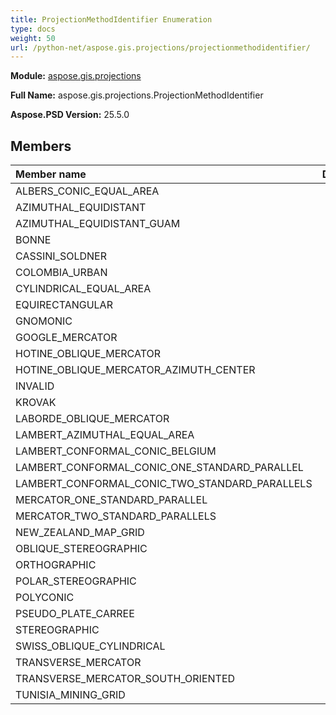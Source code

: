 ```yaml
---
title: ProjectionMethodIdentifier Enumeration
type: docs
weight: 50
url: /python-net/aspose.gis.projections/projectionmethodidentifier/
---
```




**Module:** [aspose.gis.projections](/psd/python-net/aspose.gis.projections/)

**Full Name:** aspose.gis.projections.ProjectionMethodIdentifier

**Aspose.PSD Version:** 25.5.0

## **Members**
| **Member name** | **Description** |
| :- | :- |
| ALBERS_CONIC_EQUAL_AREA |  |
| AZIMUTHAL_EQUIDISTANT |  |
| AZIMUTHAL_EQUIDISTANT_GUAM |  |
| BONNE |  |
| CASSINI_SOLDNER |  |
| COLOMBIA_URBAN |  |
| CYLINDRICAL_EQUAL_AREA |  |
| EQUIRECTANGULAR |  |
| GNOMONIC |  |
| GOOGLE_MERCATOR |  |
| HOTINE_OBLIQUE_MERCATOR |  |
| HOTINE_OBLIQUE_MERCATOR_AZIMUTH_CENTER |  |
| INVALID |  |
| KROVAK |  |
| LABORDE_OBLIQUE_MERCATOR |  |
| LAMBERT_AZIMUTHAL_EQUAL_AREA |  |
| LAMBERT_CONFORMAL_CONIC_BELGIUM |  |
| LAMBERT_CONFORMAL_CONIC_ONE_STANDARD_PARALLEL |  |
| LAMBERT_CONFORMAL_CONIC_TWO_STANDARD_PARALLELS |  |
| MERCATOR_ONE_STANDARD_PARALLEL |  |
| MERCATOR_TWO_STANDARD_PARALLELS |  |
| NEW_ZEALAND_MAP_GRID |  |
| OBLIQUE_STEREOGRAPHIC |  |
| ORTHOGRAPHIC |  |
| POLAR_STEREOGRAPHIC |  |
| POLYCONIC |  |
| PSEUDO_PLATE_CARREE |  |
| STEREOGRAPHIC |  |
| SWISS_OBLIQUE_CYLINDRICAL |  |
| TRANSVERSE_MERCATOR |  |
| TRANSVERSE_MERCATOR_SOUTH_ORIENTED |  |
| TUNISIA_MINING_GRID |  |
